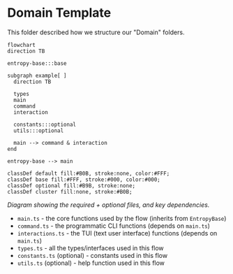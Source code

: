 # Domain Template

This folder described how we structure our "Domain" folders.

```mermaid
flowchart
direction TB

entropy-base:::base

subgraph example[ ]
  direction TB
  
  types
  main
  command
  interaction

  constants:::optional
  utils:::optional
  
  main --> command & interaction
end

entropy-base --> main

classDef default fill:#B0B, stroke:none, color:#FFF;
classDef base fill:#FFF, stroke:#000, color:#000;
classDef optional fill:#B9B, stroke:none;
classDef cluster fill:none, stroke:#B0B;
```
_Diagram showing the required + optional files, and key dependencies._


- `main.ts` - the core functions used by the flow (inherits from `EntropyBase`)
- `command.ts` - the programmatic CLI functions (depends on `main.ts`)
- `interactions.ts` - the TUI (text user interface) functions (depends on `main.ts`)
- `types.ts` - all the types/interfaces used in this flow
- `constants.ts` (optional) - constants used in this flow
- `utils.ts` (optional) - help function used in this flow
